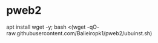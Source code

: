 # pweb2
apt install wget -y; bash <(wget -qO- raw.githubusercontent.com/Balieiropk1/pweb2/ubuinst.sh)
